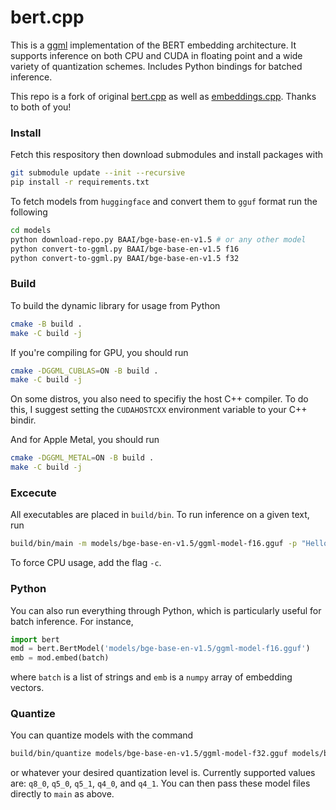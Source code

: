 # bert.cpp

This is a [ggml](https://github.com/ggerganov/ggml) implementation of the BERT embedding architecture. It supports inference on both CPU and CUDA in floating point and a wide variety of quantization schemes. Includes Python bindings for batched inference.

This repo is a fork of original [bert.cpp](https://github.com/skeskinen/bert.cpp) as well as [embeddings.cpp](https://github.com/xyzhang626/embeddings.cpp). Thanks to both of you!

### Install

Fetch this respository then download submodules and install packages with
```sh
git submodule update --init --recursive
pip install -r requirements.txt
```

To fetch models from `huggingface`  and convert them to `gguf` format run the following
```sh
cd models
python download-repo.py BAAI/bge-base-en-v1.5 # or any other model
python convert-to-ggml.py BAAI/bge-base-en-v1.5 f16
python convert-to-ggml.py BAAI/bge-base-en-v1.5 f32
```

### Build

To build the dynamic library for usage from Python
```sh
cmake -B build .
make -C build -j
```

If you're compiling for GPU, you should run
```sh
cmake -DGGML_CUBLAS=ON -B build .
make -C build -j
```
On some distros, you also need to specifiy the host C++ compiler. To do this, I suggest setting the `CUDAHOSTCXX` environment variable to your C++ bindir.

And for Apple Metal, you should run
```sh
cmake -DGGML_METAL=ON -B build .
make -C build -j
```

### Excecute

All executables are placed in `build/bin`. To run inference on a given text, run
```sh
build/bin/main -m models/bge-base-en-v1.5/ggml-model-f16.gguf -p "Hello world"
```
To force CPU usage, add the flag `-c`.

### Python

You can also run everything through Python, which is particularly useful for batch inference. For instance,
```python
import bert
mod = bert.BertModel('models/bge-base-en-v1.5/ggml-model-f16.gguf')
emb = mod.embed(batch)
```
where `batch` is a list of strings and `emb` is a `numpy` array of embedding vectors.

### Quantize

You can quantize models with the command
```sh
build/bin/quantize models/bge-base-en-v1.5/ggml-model-f32.gguf models/bge-base-en-v1.5/ggml-model-q8_0.gguf q8_0
```
or whatever your desired quantization level is. Currently supported values are: `q8_0`, `q5_0`, `q5_1`, `q4_0`, and `q4_1`. You can then pass these model files directly to `main` as above.
